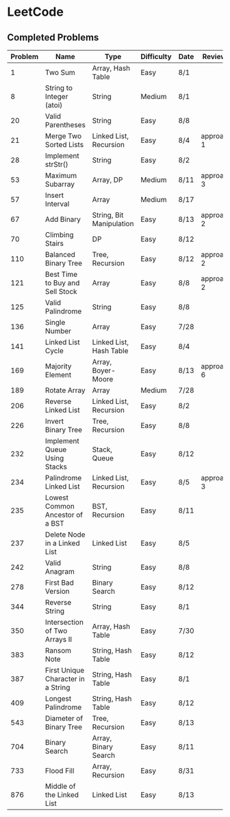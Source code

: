 # LeetCode

## Completed Problems

| Problem | Name                               | Type                     | Difficulty | Date | Review?    |
| ------- | ---------------------------------- | ------------------------ | ---------- | ---- | ---------- |
| 1       | Two Sum                            | Array, Hash Table        | Easy       | 8/1  |            |
| 8       | String to Integer (atoi)           | String                   | Medium     | 8/1  |            |
| 20      | Valid Parentheses                  | String                   | Easy       | 8/8  |            |
| 21      | Merge Two Sorted Lists             | Linked List, Recursion   | Easy       | 8/4  | approach 1 |
| 28      | Implement strStr()                 | String                   | Easy       | 8/2  |            |
| 53      | Maximum Subarray                   | Array, DP                | Medium     | 8/11 | approach 3 |
| 57      | Insert Interval                    | Array                    | Medium     | 8/17 |            |
| 67      | Add Binary                         | String, Bit Manipulation | Easy       | 8/13 | approach 2 |
| 70      | Climbing Stairs                    | DP                       | Easy       | 8/12 |            |
| 110     | Balanced Binary Tree               | Tree, Recursion          | Easy       | 8/12 | approach 2 |
| 121     | Best Time to Buy and Sell Stock    | Array                    | Easy       | 8/8  | approach 2 |
| 125     | Valid Palindrome                   | String                   | Easy       | 8/8  |            |
| 136     | Single Number                      | Array                    | Easy       | 7/28 |            |
| 141     | Linked List Cycle                  | Linked List, Hash Table  | Easy       | 8/4  |            |
| 169     | Majority Element                   | Array, Boyer-Moore       | Easy       | 8/13 | approach 6 |
| 189     | Rotate Array                       | Array                    | Medium     | 7/28 |            |
| 206     | Reverse Linked List                | Linked List, Recursion   | Easy       | 8/2  |            |
| 226     | Invert Binary Tree                 | Tree, Recursion          | Easy       | 8/8  |            |
| 232     | Implement Queue Using Stacks       | Stack, Queue             | Easy       | 8/12 |            |
| 234     | Palindrome Linked List             | Linked List, Recursion   | Easy       | 8/5  | approach 3 |
| 235     | Lowest Common Ancestor of a BST    | BST, Recursion           | Easy       | 8/11 |            |
| 237     | Delete Node in a Linked List       | Linked List              | Easy       | 8/5  |            |
| 242     | Valid Anagram                      | String                   | Easy       | 8/8  |            |
| 278     | First Bad Version                  | Binary Search            | Easy       | 8/12 |            |
| 344     | Reverse String                     | String                   | Easy       | 8/1  |            |
| 350     | Intersection of Two Arrays II      | Array, Hash Table        | Easy       | 7/30 |            |
| 383     | Ransom Note                        | String, Hash Table       | Easy       | 8/12 |            |
| 387     | First Unique Character in a String | String, Hash Table       | Easy       | 8/1  |            |
| 409     | Longest Palindrome                 | String, Hash Table       | Easy       | 8/12 |            |
| 543     | Diameter of Binary Tree            | Tree, Recursion          | Easy       | 8/13 |            |
| 704     | Binary Search                      | Array, Binary Search     | Easy       | 8/11 |            |
| 733     | Flood Fill                         | Array, Recursion         | Easy       | 8/31 |            |
| 876     | Middle of the Linked List          | Linked List              | Easy       | 8/13 |            |